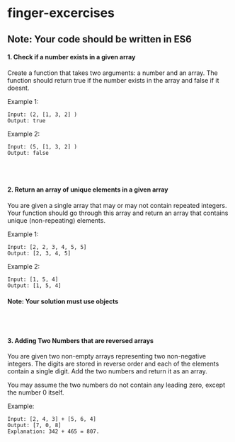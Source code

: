 # finger-excercises

<h2> Note: Your code should be written in ES6 </h2>

<h4> 1. Check if a number exists in a given array </h4>

Create a function that takes two arguments: a number and an array. The function should return true if the number exists in the array and false if it doesnt. 

Example 1: 
``` 
Input: (2, [1, 3, 2] )
Output: true
```

Example 2: 
``` 
Input: (5, [1, 3, 2] )
Output: false
```
<br/>
<br/>

<h4> 2. Return an array of unique elements in a given array </h4>

You are given a single array that may or may not contain repeated integers. Your function should go through this array and return an array that contains unique (non-repeating) elements. 

Example 1: 
``` 
Input: [2, 2, 3, 4, 5, 5] 
Output: [2, 3, 4, 5]
```

Example 2: 
``` 
Input: [1, 5, 4] 
Output: [1, 5, 4]
```

<h4> Note: Your solution must use objects </h4>

<br/>
<br/>

<h4> 3. Adding Two Numbers that are reversed arrays </h4>

You are given two non-empty arrays representing two non-negative integers. The digits are stored in reverse order and each of the elements contain a single digit. Add the two numbers and return it as an array.

You may assume the two numbers do not contain any leading zero, except the number 0 itself.

Example:

``` 
Input: [2, 4, 3] + [5, 6, 4]
Output: [7, 0, 8]
Explanation: 342 + 465 = 807.
```

